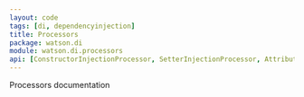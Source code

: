 ```yaml
---
layout: code
tags: [di, dependencyinjection]
title: Processors
package: watson.di
module: watson.di.processors
api: [ConstructorInjectionProcessor, SetterInjectionProcessor, AttributeInjectionProcessor, ContainerAwareProcessor]
---
```


Processors documentation